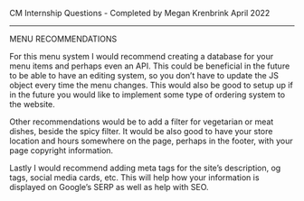 CM Internship Questions - Completed by Megan Krenbrink April 2022

-----------------------------------------------

MENU RECOMMENDATIONS

For this menu system I would recommend creating a database for your menu items and perhaps even an API. This could be beneficial in the future to be able to have an editing system, so you don’t have to update the JS object every time the menu changes. This would also be good to setup up if in the future you would like to implement some type of ordering system to the website.

Other recommendations would be to add a filter for vegetarian or meat dishes, beside the spicy filter. It would be also good to have your store location and hours somewhere on the page, perhaps in the footer, with your page copyright information.

Lastly I would recommend adding meta tags for the site’s description, og tags, social media cards, etc. This will help how your information is displayed on Google’s SERP as well as help with SEO. 